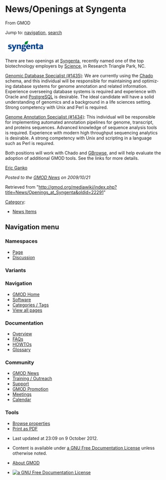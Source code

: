 <div id="mw-page-base" class="noprint">

</div>

<div id="mw-head-base" class="noprint">

</div>

<div id="content" class="mw-body" role="main">

<span id="top"></span>

<div id="mw-js-message" style="display:none;">

</div>



# <span dir="auto">News/Openings at Syngenta</span>

<div id="bodyContent">

<div id="siteSub">

From GMOD

</div>

<div id="contentSub">

</div>

<div id="jump-to-nav" class="mw-jump">

Jump to: [navigation](#mw-navigation), [search](#p-search)

</div>

<div id="mw-content-text" class="mw-content-ltr" lang="en" dir="ltr">

<div class="floatright">

<a href="http://www.syngentacareers.com/listing/" rel="nofollow"
title="Openings at Syngenta"><img
src="../../mediawiki/images/e/e5/SyngentaLogo.png" width="129"
height="43" alt="Openings at Syngenta" /></a>

</div>

There are two openings at
<a href="http://www.syngentacareers.com/listing/" class="external text"
rel="nofollow">Syngenta</a>, recently named one of the top biotechnology
employers by <a
href="http://sciencecareers.sciencemag.org/career_magazine/previous_issues/articles/2009_10_02/science.opms.r0900079"
class="external text" rel="nofollow">Science</a>, in Research Triangle
Park, NC.

<a
href="http://careers2.hiredesk.net/viewjobs/JobDetail.asp?Comp=Yoh&amp;sPERS_ID=&amp;TP_ID=1&amp;JB_ID=&amp;PROJ_ID=%7B2258BBC6-9CD1-4991-9F4A-3099220C760D%7D&amp;LAN=en-US&amp;BackUrl=ViewJobs/Default.asp"
class="external text" rel="nofollow">Genomic Database Specialist
(#1435)</a>: We are currently using the
<a href="../Chado" class="mw-redirect" title="Chado">Chado</a> schema,
and this individual will be responsible for maintaining and optimizing
database systems for genome annotation and related information.
Experience overseeing database systems is required and experience with
Oracle and [PostgreSQL](../PostgreSQL "PostgreSQL") is desirable. The
ideal candidate will have a solid understanding of genomics and a
background in a life sciences setting. Strong competency with Unix and
Perl is required.

<a
href="http://careers2.hiredesk.net/viewjobs/JobDetail.asp?Comp=Yoh&amp;sPERS_ID=&amp;TP_ID=1&amp;JB_ID=&amp;PROJ_ID=%7BD9207D76-4EFC-49B7-B4A5-E0F2988E9DF5%7D&amp;LAN=en-US&amp;BackUrl=ViewJobs/Default.asp"
class="external text" rel="nofollow">Genome Annotation Specialist
(#1434)</a>: This individual will be responsible for implementing
automated annotation pipelines for genome, transcript, and proteins
sequences. Advanced knowledge of sequence analysis tools is required.
Experience with modern high throughput sequencing analytics is
desirable. A strong competency with Unix and scripting in a language
such as Perl is required.

Both positions will work with Chado and
[GBrowse](../GBrowse.1 "GBrowse"), and will help evaluate the adoption
of additional GMOD tools. See the links for more details.

[Eric Ganko](../User:Eric.ganko "User:Eric.ganko")

  

<div class="newsfooter">

*Posted to the [GMOD News](../GMOD_News "GMOD News") on 2009/10/21*

</div>

</div>

<div class="printfooter">

Retrieved from
"<http://gmod.org/mediawiki/index.php?title=News/Openings_at_Syngenta&oldid=22291>"

</div>

<div id="catlinks" class="catlinks">

<div id="mw-normal-catlinks" class="mw-normal-catlinks">

[Category](../Special:Categories "Special:Categories"):

- [News Items](../Category:News_Items "Category:News Items")

</div>

</div>

<div class="visualClear">

</div>

</div>

</div>

<div id="mw-navigation">

## Navigation menu

<div id="mw-head">



<div id="left-navigation">

<div id="p-namespaces" class="vectorTabs" role="navigation"
aria-labelledby="p-namespaces-label">

### Namespaces

- <span id="ca-nstab-main"><a href="Openings_at_Syngenta" accesskey="c"
  title="View the content page [c]">Page</a></span>
- <span id="ca-talk"><a
  href="http://gmod.org/mediawiki/index.php?title=Talk:News/Openings_at_Syngenta&amp;action=edit&amp;redlink=1"
  accesskey="t"
  title="Discussion about the content page [t]">Discussion</a></span>

</div>

<div id="p-variants" class="vectorMenu emptyPortlet" role="navigation"
aria-labelledby="p-variants-label">

### 

### Variants[](#)

<div class="menu">

</div>

</div>

</div>

<div id="right-navigation">





</div>



</div>

</div>

</div>

<div id="mw-panel">

<div id="p-logo" role="banner">

<a href="../Main_Page"
style="background-image: url(../../images/GMOD-cogs.png);"
title="Visit the main page"></a>

</div>

<div id="p-Navigation" class="portal" role="navigation"
aria-labelledby="p-Navigation-label">

### Navigation

<div class="body">

- <span id="n-GMOD-Home">[GMOD Home](../Main_Page)</span>
- <span id="n-Software">[Software](../GMOD_Components)</span>
- <span id="n-Categories-.2F-Tags">[Categories /
  Tags](../Categories)</span>
- <span id="n-View-all-pages">[View all
  pages](../Special:AllPages)</span>

</div>

</div>

<div id="p-Documentation" class="portal" role="navigation"
aria-labelledby="p-Documentation-label">

### Documentation

<div class="body">

- <span id="n-Overview">[Overview](../Overview)</span>
- <span id="n-FAQs">[FAQs](../Category:FAQ)</span>
- <span id="n-HOWTOs">[HOWTOs](../Category:HOWTO)</span>
- <span id="n-Glossary">[Glossary](../Glossary)</span>

</div>

</div>

<div id="p-Community" class="portal" role="navigation"
aria-labelledby="p-Community-label">

### Community

<div class="body">

- <span id="n-GMOD-News">[GMOD News](../GMOD_News)</span>
- <span id="n-Training-.2F-Outreach">[Training /
  Outreach](../Training_and_Outreach)</span>
- <span id="n-Support">[Support](../Support)</span>
- <span id="n-GMOD-Promotion">[GMOD Promotion](../GMOD_Promotion)</span>
- <span id="n-Meetings">[Meetings](../Meetings)</span>
- <span id="n-Calendar">[Calendar](../Calendar)</span>

</div>

</div>

<div id="p-tb" class="portal" role="navigation"
aria-labelledby="p-tb-label">

### Tools

<div class="body">


- <span id="t-smwbrowselink"><a href="../Special:Browse/News-2FOpenings_at_Syngenta"
  rel="smw-browse">Browse properties</a></span>
- <span id="t-pdf">[Print as
  PDF](http://gmod.org/mediawiki/index.php?title=Special:PdfPrint&page=News/Openings_at_Syngenta)</span>

</div>

</div>

</div>

</div>

<div id="footer" role="contentinfo">

- <span id="footer-info-lastmod">Last updated at 23:09 on 9 October
  2012.</span>
<!-- - <span id="footer-info-viewcount">6,808 page views.</span> -->
- <span id="footer-info-copyright">Content is available under
  <a href="http://www.gnu.org/licenses/fdl-1.3.html" class="external"
  rel="nofollow">a GNU Free Documentation License</a> unless otherwise
  noted.</span>

<!-- -->

- <span id="footer-places-about">[About
  GMOD](../GMOD:About "GMOD:About")</span>

<!-- -->

- <span id="footer-copyrightico">[<img src="http://www.gnu.org/graphics/gfdl-logo-small.png" width="88"
  height="31" alt="a GNU Free Documentation License" />](http://www.gnu.org/licenses/fdl-1.3.html)</span>


<div style="clear:both">

</div>

</div>
